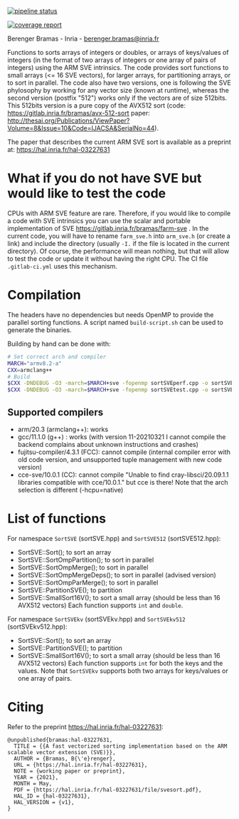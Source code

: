 [![pipeline status](https://gitlab.inria.fr/bramas/arm-sve-sort/badges/master/pipeline.svg)](https://gitlab.inria.fr/bramas/arm-sve-sort/commits/master)

[![coverage report](https://gitlab.inria.fr/bramas/arm-sve-sort/badges/master/coverage.svg)](https://bramas.gitlabpages.inria.fr/arm-sve-sort/)

Berenger Bramas - Inria - berenger.bramas@inria.fr

Functions to sorts arrays of integers or doubles, or arrays of keys/values of integers (in the format of two arrays of integers or one array of pairs of integers) using the ARM SVE intrinsics.
The code provides sort functions to small arrays (<= 16 SVE vectors), for larger arrays, for partitioning arrays, or to sort in parallel.
The code also have two versions, one is following the SVE phylosophy by working for any vector size (known at runtime), whereas the second version (postfix "512") works only if the vectors are of size 512bits.
This 512bits version is a pure copy of the AVX512 sort (code: https://gitlab.inria.fr/bramas/avx-512-sort paper: http://thesai.org/Publications/ViewPaper?Volume=8&Issue=10&Code=IJACSA&SerialNo=44).

The paper that describes the current ARM SVE sort is available as a preprint at: https://hal.inria.fr/hal-03227631

# What if you do not have SVE but would like to test the code

CPUs with ARM SVE feature are rare. Therefore, if you would like to compile a code with SVE intrinsics you can use the scalar and portable implementation of SVE https://gitlab.inria.fr/bramas/farm-sve .
In the current code, you will have to rename `farm_sve.h` into `arm_sve.h` (or create a link) and include the directory (usually `-I.` if the file is located in the current directory).
Of course, the performance will mean nothing, but that will allow to test the code or update it without having the right CPU.
The CI file `.gitlab-ci.yml` uses this mechanism.

# Compilation

The headers have no dependencies but needs OpenMP to provide the parallel sorting functions.
A script named `build-script.sh` can be used to generate the binaries.

Building by hand can be done with:
```bash
# Set correct arch and compiler
MARCH="armv8.2-a"
CXX=armclang++
# Build
$CXX -DNDEBUG -O3 -march=$MARCH+sve -fopenmp sortSVEperf.cpp -o sortSVEperf.exe
$CXX -DNDEBUG -O3 -march=$MARCH+sve -fopenmp sortSVEtest.cpp -o sortSVEtest.exe
```

## Supported compilers

- arm/20.3 (armclang++): works
- gcc/11.1.0 (g++) : works (with version 11-20210321 I cannot compile the backend complains about unknown instructions and crashes)
- fujitsu-compiler/4.3.1 (FCC): cannot compile (internal compiler error with old code version, and unsupported tuple management with new code version)
- cce-sve/10.0.1 (CC): cannot compile "Unable to find cray-libsci/20.09.1.1 libraries compatible with cce/10.0.1." but cce is there! Note that the arch selection is different (-hcpu=native)

# List of functions

For namespace `SortSVE` (sortSVE.hpp) and `SortSVE512` (sortSVE512.hpp):
- SortSVE::Sort(); to sort an array
- SortSVE::SortOmpPartition(); to sort in parallel
- SortSVE::SortOmpMerge(); to sort in parallel
- SortSVE::SortOmpMergeDeps(); to sort in parallel (advised version)
- SortSVE::SortOmpParMerge(); to sort in parallel
- SortSVE::PartitionSVE(); to partition
- SortSVE::SmallSort16V(); to sort a small array (should be less than 16 AVX512 vectors)
Each function supports `int` and `double`.

For namespace `SortSVEkv` (sortSVEkv.hpp) and `SortSVEkv512` (sortSVEkv512.hpp):
- SortSVE::Sort(); to sort an array
- SortSVE::PartitionSVE(); to partition
- SortSVE::SmallSort16V(); to sort a small array (should be less than 16 AVX512 vectors)
Each function supports `int` for both the keys and the values.
Note that `SortSVEkv` supports both two arrays for keys/values or one array of pairs.

# Citing

Refer to the preprint https://hal.inria.fr/hal-03227631:
```
@unpublished{bramas:hal-03227631,
  TITLE = {{A fast vectorized sorting implementation based on the ARM scalable vector extension (SVE)}},
  AUTHOR = {Bramas, B{\'e}renger},
  URL = {https://hal.inria.fr/hal-03227631},
  NOTE = {working paper or preprint},
  YEAR = {2021},
  MONTH = May,
  PDF = {https://hal.inria.fr/hal-03227631/file/svesort.pdf},
  HAL_ID = {hal-03227631},
  HAL_VERSION = {v1},
}
```

